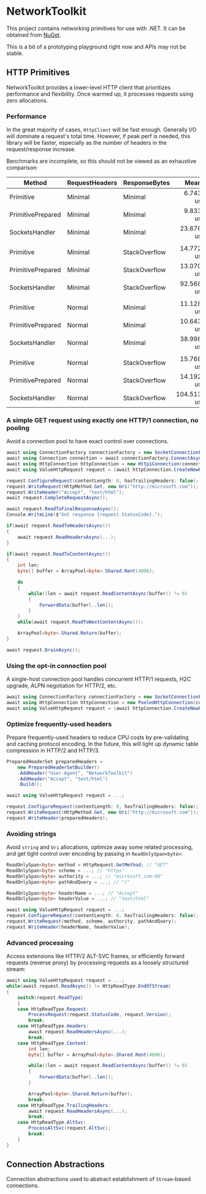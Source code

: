 # NetworkToolkit

This project contains networking primitives for use with .NET. It can be obtained from [NuGet](https://www.nuget.org/packages/NetworkToolkit/).

This is a bit of a prototyping playground right now and APIs may not be stable.

## HTTP Primitives

NetworkToolkit provides a lower-level HTTP client that prioritizes performance and flexibility. Once warmed up, it processes requests using zero allocations.

### Performance

In the great majority of cases, `HttpClient` will be fast enough. Generally I/O will dominate a request's total time. However, if peak perf is needed, this library will be faster, especially as the number of headers in the request/response increase.

Benchmarks are incomplete, so this should not be viewed as an exhaustive comparison:

|            Method | RequestHeaders | ResponseBytes |       Mean |     Error |     StdDev |     Median | Ratio | RatioSD |
|------------------ |--------------- |-------------- |-----------:|----------:|-----------:|-----------:|------:|--------:|
|         Primitive |        Minimal |       Minimal |   6.743 us | 0.1270 us |  0.1651 us |   6.746 us |  0.29 |    0.04 |
| PrimitivePrepared |        Minimal |       Minimal |   9.833 us | 0.3539 us |  1.0434 us |   9.903 us |  0.42 |    0.07 |
|    SocketsHandler |        Minimal |       Minimal |  23.676 us | 0.9795 us |  2.7946 us |  23.330 us |  1.00 |    0.00 |
|                   |                |               |            |           |            |            |       |         |
|         Primitive |        Minimal | StackOverflow |  14.772 us | 0.6929 us |  2.0430 us |  14.493 us |  0.16 |    0.03 |
| PrimitivePrepared |        Minimal | StackOverflow |  13.070 us | 0.4057 us |  1.1961 us |  13.022 us |  0.14 |    0.02 |
|    SocketsHandler |        Minimal | StackOverflow |  92.568 us | 2.5592 us |  7.5458 us |  94.691 us |  1.00 |    0.00 |
|                   |                |               |            |           |            |            |       |         |
|         Primitive |         Normal |       Minimal |  11.128 us | 0.2688 us |  0.7925 us |  11.174 us |  0.29 |    0.04 |
| PrimitivePrepared |         Normal |       Minimal |  10.643 us | 0.3478 us |  1.0256 us |  10.717 us |  0.28 |    0.05 |
|    SocketsHandler |         Normal |       Minimal |  38.998 us | 1.5401 us |  4.5411 us |  40.723 us |  1.00 |    0.00 |
|                   |                |               |            |           |            |            |       |         |
|         Primitive |         Normal | StackOverflow |  15.768 us | 0.5396 us |  1.5655 us |  15.549 us |  0.15 |    0.03 |
| PrimitivePrepared |         Normal | StackOverflow |  14.192 us | 0.7050 us |  2.0452 us |  13.880 us |  0.14 |    0.03 |
|    SocketsHandler |         Normal | StackOverflow | 104.513 us | 4.9165 us | 14.4964 us | 109.489 us |  1.00 |    0.00 |

### A simple GET request using exactly one HTTP/1 connection, no pooling

Avoid a connection pool to have exact control over connections.

```c#
await using ConnectionFactory connectionFactory = new SocketConnectionFactory();
await using Connection connection = await connectionFactory.ConnectAsync(new DnsEndPoint("microsoft.com", 80));
await using HttpConnection httpConnection = new Http1Connection(connection.Stream);
await using ValueHttpRequest request = (await httpConnection.CreateNewRequestAsync(HttpPrimitiveVersion.Version11, HttpVersionPolicy.RequestVersionExact)).Value;

request.ConfigureRequest(contentLength: 0, hasTrailingHeaders: false);
request.WriteRequest(HttpMethod.Get, new Uri("http://microsoft.com"));
request.WriteHeader("Accept", "text/html");
await request.CompleteRequestAsync();

await request.ReadToFinalResponseAsync();
Console.WriteLine($"Got response {request.StatusCode}.");

if(await request.ReadToHeadersAsync())
{
    await request.ReadHeadersAsync(...);
}

if(await request.ReadToContentAsync())
{
    int len;
    byte[] buffer = ArrayPool<byte>.Shared.Rent(4096);

    do
    {
        while((len = await request.ReadContentAsync(buffer)) != 0)
        {
            ForwardData(buffer[..len]);
        }
    }
    while(await request.ReadToNextContentAsync());

    ArrayPool<byte>.Shared.Return(buffer);
}

await request.DrainAsync();
```

### Using the opt-in connection pool

A single-host connection pool handles concurrent HTTP/1 requests, H2C upgrade, ALPN negotiation for HTTP/2, etc.

```c#
await using ConnectionFactory connectionFactory = new SocketConnectionFactory();
await using HttpConnection httpConnection = new PooledHttpConnection(connectionFactory, "microsoft.com", 80, sslTargetHost: null);
await using ValueHttpRequest request = (await httpConnection.CreateNewRequestAsync(HttpPrimitiveVersion.Version11, HttpVersionPolicy.RequestVersionExact)).Value;
```

### Optimize frequently-used headers

Prepare frequently-used headers to reduce CPU costs by pre-validating and caching protocol encoding. In the future, this will light up dynamic table compression in HTTP/2 and HTTP/3.

```c#
PreparedHeaderSet preparedHeaders =
    new PreparedHeaderSetBuilder()
    .AddHeader("User-Agent", "NetworkToolkit")
    .AddHeader("Accept", "text/html")
    .Build();

await using ValueHttpRequest request = ...;

request.ConfigureRequest(contentLength: 0, hasTrailingHeaders: false);
request.WriteRequest(HttpMethod.Get, new Uri("http://microsoft.com"));
request.WriteHeader(preparedHeaders);
```

### Avoiding strings

Avoid `string` and `Uri` allocations, optimize away some related processing, and get tight control over encoding by passing in `ReadOnlySpan<byte>`:

```c#
ReadOnlySpan<byte> method = HttpRequest.GetMethod; // "GET"
ReadOnlySpan<byte> scheme = ...; // "https"
ReadOnlySpan<byte> authority = ...; // "microsoft.com:80"
ReadOnlySpan<byte> pathAndQuery = ...; // "/"

ReadOnlySpan<byte> headerName = ...; // "Accept"
ReadOnlySpan<byte> headerValue = ...; // "text/html"

await using ValueHttpRequest request = ...;
request.ConfigureRequest(contentLength: 0, hasTrailingHeaders: false);
request.WriteRequest(method, scheme, authority, pathAndQuery);
request.WriteHeader(headerName, headerValue);
```

### Advanced processing

Access extensions like HTTP/2 ALT-SVC frames, or efficiently forward requests (reverse proxy) by processing requests as a loosely structured stream:

```c#
await using ValueHttpRequest request = ...;
while(await request.ReadAsync() != HttpReadType.EndOfStream)
{
    switch(request.ReadType)
    {
    case HttpReadType.Request:
        ProcessRequest(request.StatusCode, request.Version);
        break;
    case HttpReadType.Headers:
        await request.ReadHeadersAsync(...);
        break;
    case HttpReadType.Content:
        int len;
        byte[] buffer = ArrayPool<byte>.Shared.Rent(4096);

        while((len = await request.ReadContentAsync(buffer)) != 0)
        {
            ForwardData(buffer[..len]);
        }

        ArrayPool<byte>.Shared.Return(buffer);
        break;
    case HttpReadType.TrailingHeaders:
        await request.ReadHeadersAsync(...);
        break;
    case HttpReadType.AltSvc:
        ProcessAltSvc(request.AltSvc);
        break;
    }
}
```

## Connection Abstractions

Connection abstractions used to abstract establishment of `Stream`-based connections.